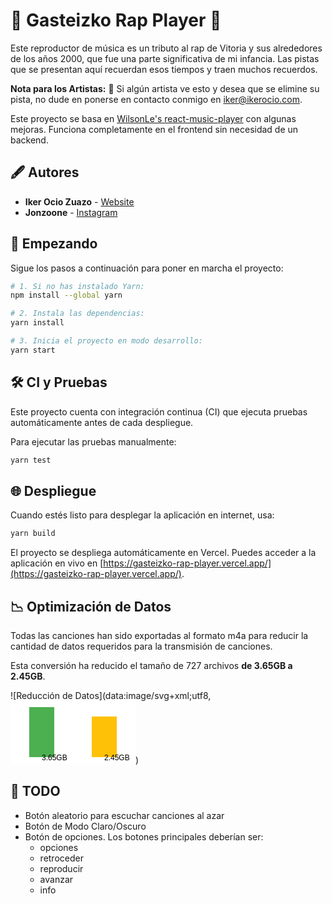# 🎵 Gasteizko Rap Player 🎵

Este reproductor de música es un tributo al rap de Vitoria y sus alrededores de los años 2000, que fue una parte significativa de mi infancia. Las pistas que se presentan aquí recuerdan esos tiempos y traen muchos recuerdos.

**Nota para los Artistas:** 🎤 Si algún artista ve esto y desea que se elimine su pista, no dude en ponerse en contacto conmigo en [iker@ikerocio.com](mailto:iker@ikerocio.com).

Este proyecto se basa en [WilsonLe's react-music-player](https://github.com/WilsonLe/react-music-player) con algunas mejoras. Funciona completamente en el frontend sin necesidad de un backend.

## 🖋 Autores

- **Iker Ocio Zuazo** - [Website](https://ikerocio.com)
- **Jonzoone** - [Instagram](https://www.instagram.com/jonzoonegraphics/)

## 🚀 Empezando

Sigue los pasos a continuación para poner en marcha el proyecto:

```bash
# 1. Si no has instalado Yarn:
npm install --global yarn

# 2. Instala las dependencias:
yarn install

# 3. Inicia el proyecto en modo desarrollo:
yarn start
```

## 🛠 CI y Pruebas

Este proyecto cuenta con integración continua (CI) que ejecuta pruebas automáticamente antes de cada despliegue.

Para ejecutar las pruebas manualmente:

```bash
yarn test
```

## 🌐 Despliegue

Cuando estés listo para desplegar la aplicación en internet, usa:

```bash
yarn build
```

El proyecto se despliega automáticamente en Vercel. Puedes acceder a la aplicación en vivo en [https://gasteizko-rap-player.vercel.app/](https://gasteizko-rap-player.vercel.app/).

## 📉 Optimización de Datos

Todas las canciones han sido exportadas al formato m4a para reducir la cantidad de datos requeridos para la transmisión de canciones.

Esta conversión ha reducido el tamaño de 727 archivos **de 3.65GB a 2.45GB**.

![Reducción de Datos](data:image/svg+xml;utf8,<svg width="200" height="100" xmlns="http://www.w3.org/2000/svg"><rect width="200" height="100" fill="white" /><rect x="30" y="10" width="40" height="80" fill="#4CAF50" /><rect x="130" y="25" width="40" height="65" fill="#FFC107" /><text x="50" y="95" font-family="Arial" font-size="12" fill="black">3.65GB</text><text x="150" y="95" font-family="Arial" font-size="12" fill="black">2.45GB</text></svg>)

## 📝 TODO

- Botón aleatorio para escuchar canciones al azar
- Botón de Modo Claro/Oscuro
- Botón de opciones. Los botones principales deberían ser:
  - opciones
  - retroceder
  - reproducir
  - avanzar
  - info
